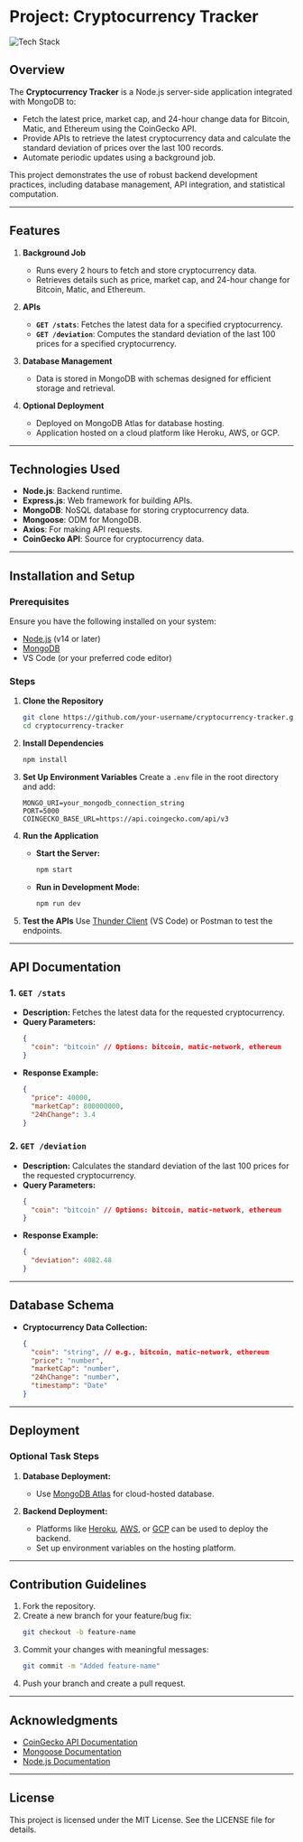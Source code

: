 # Project: Cryptocurrency Tracker

![Tech Stack](path-to-your-image.png)

## Overview
The **Cryptocurrency Tracker** is a Node.js server-side application integrated with MongoDB to:
- Fetch the latest price, market cap, and 24-hour change data for Bitcoin, Matic, and Ethereum using the CoinGecko API.
- Provide APIs to retrieve the latest cryptocurrency data and calculate the standard deviation of prices over the last 100 records.
- Automate periodic updates using a background job.

This project demonstrates the use of robust backend development practices, including database management, API integration, and statistical computation.

---

## Features
1. **Background Job**
   - Runs every 2 hours to fetch and store cryptocurrency data.
   - Retrieves details such as price, market cap, and 24-hour change for Bitcoin, Matic, and Ethereum.

2. **APIs**
   - **`GET /stats`**: Fetches the latest data for a specified cryptocurrency.
   - **`GET /deviation`**: Computes the standard deviation of the last 100 prices for a specified cryptocurrency.

3. **Database Management**
   - Data is stored in MongoDB with schemas designed for efficient storage and retrieval.

4. **Optional Deployment**
   - Deployed on MongoDB Atlas for database hosting.
   - Application hosted on a cloud platform like Heroku, AWS, or GCP.

---

## Technologies Used
- **Node.js**: Backend runtime.
- **Express.js**: Web framework for building APIs.
- **MongoDB**: NoSQL database for storing cryptocurrency data.
- **Mongoose**: ODM for MongoDB.
- **Axios**: For making API requests.
- **CoinGecko API**: Source for cryptocurrency data.

---

## Installation and Setup

### Prerequisites
Ensure you have the following installed on your system:
- [Node.js](https://nodejs.org/) (v14 or later)
- [MongoDB](https://www.mongodb.com/)
- VS Code (or your preferred code editor)

### Steps

1. **Clone the Repository**
   ```bash
   git clone https://github.com/your-username/cryptocurrency-tracker.git
   cd cryptocurrency-tracker
   ```

2. **Install Dependencies**
   ```bash
   npm install
   ```

3. **Set Up Environment Variables**
   Create a `.env` file in the root directory and add:
   ```env
   MONGO_URI=your_mongodb_connection_string
   PORT=5000
   COINGECKO_BASE_URL=https://api.coingecko.com/api/v3
   ```

4. **Run the Application**
   - **Start the Server:**
     ```bash
     npm start
     ```
   - **Run in Development Mode:**
     ```bash
     npm run dev
     ```

5. **Test the APIs**
   Use [Thunder Client](https://www.thunderclient.com/) (VS Code) or Postman to test the endpoints.

---

## API Documentation

### 1. **`GET /stats`**
   - **Description:** Fetches the latest data for the requested cryptocurrency.
   - **Query Parameters:**
     ```json
     {
       "coin": "bitcoin" // Options: bitcoin, matic-network, ethereum
     }
     ```
   - **Response Example:**
     ```json
     {
       "price": 40000,
       "marketCap": 800000000,
       "24hChange": 3.4
     }
     ```

### 2. **`GET /deviation`**
   - **Description:** Calculates the standard deviation of the last 100 prices for the requested cryptocurrency.
   - **Query Parameters:**
     ```json
     {
       "coin": "bitcoin" // Options: bitcoin, matic-network, ethereum
     }
     ```
   - **Response Example:**
     ```json
     {
       "deviation": 4082.48
     }
     ```

---

## Database Schema
- **Cryptocurrency Data Collection:**
  ```json
  {
    "coin": "string", // e.g., bitcoin, matic-network, ethereum
    "price": "number",
    "marketCap": "number",
    "24hChange": "number",
    "timestamp": "Date"
  }
  ```

---

## Deployment
### Optional Task Steps
1. **Database Deployment:**
   - Use [MongoDB Atlas](https://www.mongodb.com/atlas) for cloud-hosted database.

2. **Backend Deployment:**
   - Platforms like [Heroku](https://www.heroku.com/), [AWS](https://aws.amazon.com/), or [GCP](https://cloud.google.com/) can be used to deploy the backend.
   - Set up environment variables on the hosting platform.

---

## Contribution Guidelines
1. Fork the repository.
2. Create a new branch for your feature/bug fix:
   ```bash
   git checkout -b feature-name
   ```
3. Commit your changes with meaningful messages:
   ```bash
   git commit -m "Added feature-name"
   ```
4. Push your branch and create a pull request.

---

## Acknowledgments
- [CoinGecko API Documentation](https://docs.coingecko.com/)
- [Mongoose Documentation](https://mongoosejs.com/)
- [Node.js Documentation](https://nodejs.org/)

---

## License
This project is licensed under the MIT License. See the LICENSE file for details.

